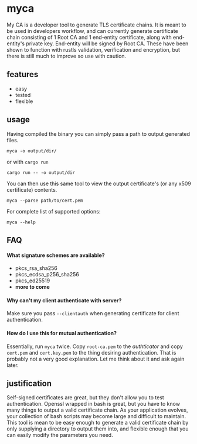 # myca

My CA is a developer tool to generate TLS certificate chains. It is
meant to be used in developers workflow, and can currently generate
certificate chain consisting of 1 Root CA and 1 end-entity
certificate, along with end-entity's private key. End-entity will be
signed by Root CA. These have been shown to function with rustls
validation, verification and encryption, but there is still much to
improve so use with caution.

## features

  * easy
  * tested
  * flexible

## usage
Having compiled the binary you can simply pass a path to output
generated files.

	myca -o output/dir/

or with `cargo run`

	cargo run -- -o output/dir

You can then use this same tool to view the output certificate's (or
any x509 certificate) contents.

	myca --parse path/to/cert.pem

For complete list of supported options:

	myca --help

## FAQ

#### What signature schemes are available?

  * pkcs\_rsa\_sha256
  * pkcs\_ecdsa\_p256\_sha256
  * pkcs\_ed25519
  * **more to come**

#### Why can't my client authenticate with server?

Make sure you pass `--clientauth` when generating certificate for
client authentication.

#### How do I use this for mutual authentication?

Essentially, run `myca` twice. Copy `root-ca.pem` to the *authticator*
and copy `cert.pem` and `cert.key.pem` to the thing desiring
authentication. That is probably not a very good explanation. Let me
think about it and ask again later.
## justification

Self-signed certificates are great, but they don't allow you to test
authentication. Openssl wrapped in bash is great, but you have to know
many things to output a valid certificate chain. As your application
evolves, your collection of bash scripts may become large and
difficult to maintain. This tool is mean to be easy enough to generate
a valid certificate chain by only supplying a directory to output them
into, and flexible enough that you can easily modify the parameters
you need.
